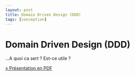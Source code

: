```yaml
---
layout: post
title: Domain Driven Design (DDD)
tags: [conception]
---
```


# Domain Driven Design (DDD)

...A quoi ca sert ? Est-ce utile ?

<p><a href="{{site.baseurl}}/assets/files/DDD (Domain driven design).pdf">&raquo; Présentation en PDF</a></p>